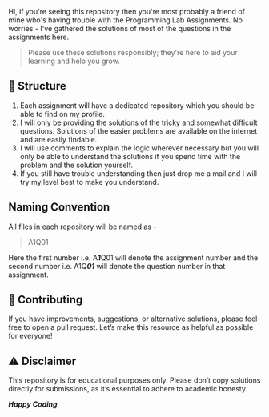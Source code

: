 Hi, if you're seeing this repository then you're most probably a friend of mine who's having trouble with the Programming Lab Assignments. No worries - I've gathered the solutions of most of the questions in the assignments here.   
>Please use these solutions responsibly; they're here to aid your learning and help you grow.
## 📁 Structure
1. Each assignment will have a dedicated repository which you should be able to find on my profile.
2. I will only be providing the solutions of the tricky and somewhat difficult questions. Solutions of the easier problems are available on the internet and are easily findable.
3. I will use comments to explain the logic wherever necessary but you will only be able to understand the solutions if you spend time with the problem and the solution yourself.
4. If you still have trouble understanding then just drop me a mail and I will try my level best to make you understand.
## Naming Convention
All files in each repository will be named as - 
> A1Q01

Here the first number i.e. A***1***Q01 will denote the assignment number and the second number i.e. A1Q***01*** will denote the question number in that assignment.

## 🤝 Contributing
If you have improvements, suggestions, or alternative solutions, please feel free to open a pull request. Let’s make this resource as helpful as possible for everyone!
## ⚠️ Disclaimer
This repository is for educational purposes only. Please don’t copy solutions directly for submissions, as it’s essential to adhere to academic honesty.

***Happy Coding***